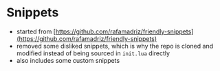 # Snippets
- started from [https://github.com/rafamadriz/friendly-snippets](https://github.com/rafamadriz/friendly-snippets)
- removed some disliked snippets, which is why the repo is cloned and modified instead of being sourced in `init.lua` directly
- also includes some custom snippets
